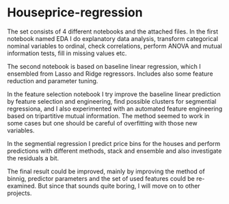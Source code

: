 # Houseprice-regression

The set consists of 4 different notebooks and the attached files. In the first notebook named EDA I do explanatory data analysis, transform categorical nominal variables to ordinal, check correlations, perform ANOVA and mutual information tests, fill in missing values etc.

The second notebook is based on baseline linear regression, which I ensembled from Lasso and Ridge regressors. Includes also some feature reduction and parameter tuning.

In the feature selection notebook I try improve the baseline linear prediction by feature selection and engineering, find possible clusters for segmential regressiona, and I also experimented with an automated feature engineering based on tripartitive mutual information. The method seemed to work in some cases but one should be careful of overfitting with those new variables.

In the segmential regression I predict price bins for the houses and perform predictions with different methods, stack and ensemble and also investigate the residuals a bit.

The final result could be improved, mainly by improving the method of binnig, predictor parameters and the set of used features could be re-examined. But since that sounds quite boring, I will move on to other projects.
